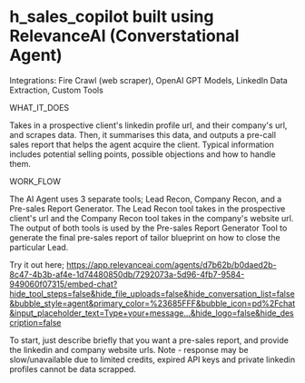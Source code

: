 # h_sales_copilot built using RelevanceAI (Converstational Agent)
Integrations: Fire Crawl (web scraper), OpenAI GPT Models, LinkedIn Data Extraction, Custom Tools

WHAT_IT_DOES

Takes in a prospective client's linkedin profile url, and their company's url, and scrapes data. Then, it summarises this data, and outputs a pre-call sales report that helps the agent acquire the client.
Typical information includes potential selling points, possible objections and how to handle them.

WORK_FLOW

The AI Agent uses 3 separate tools; Lead Recon, Company Recon, and a Pre-sales Report Generator. The Lead Recon tool takes in the prospective client's url and the Company Recon tool takes in the 
company's website url. The output of both tools is used by the Pre-sales Report Generator Tool to generate the final pre-sales report of tailor blueprint on how to close the particular Lead.


Try it out here; 
https://app.relevanceai.com/agents/d7b62b/b0daed2b-8c47-4b3b-af4e-1d74480850db/7292073a-5d96-4fb7-9584-949060f07315/embed-chat?hide_tool_steps=false&hide_file_uploads=false&hide_conversation_list=false&bubble_style=agent&primary_color=%23685FFF&bubble_icon=pd%2Fchat&input_placeholder_text=Type+your+message...&hide_logo=false&hide_description=false

To start, just describe briefly that you want a pre-sales report, and provide the linkedin and company website urls. 
Note - response may be slow/unavailable due to limited credits, expired API keys and private linkedin profiles cannot be data scrapped. 
